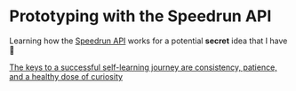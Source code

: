 # Prototyping with the Speedrun API

Learning how the [Speedrun API](https://github.com/speedruncomorg/api) works for a potential **secret** idea that I have 🤫

[The keys to a successful self-learning journey are consistency, patience, and a healthy dose of curiosity](https://dev.to/wasp/the-art-of-self-learning-how-to-teach-yourself-any-programming-concept-5de4?ref=dailydev)